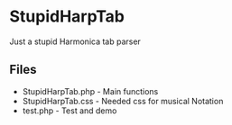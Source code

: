 # StupidHarpTab
Just a stupid Harmonica tab parser

## Files

* StupidHarpTab.php - Main functions
* StupidHarpTab.css - Needed css for musical Notation
* test.php - Test and demo
